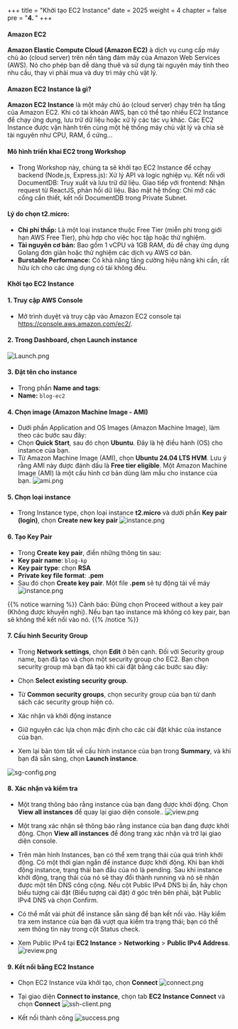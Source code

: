 +++
title = "Khởi tạo EC2 Instance"
date = 2025
weight = 4
chapter = false
pre = "<b>4. </b>"
+++

#### Amazon EC2

**Amazon Elastic Compute Cloud (Amazon EC2)** à dịch vụ cung cấp máy chủ ảo (cloud server) trên nền tảng đám mây của Amazon Web Services (AWS). Nó cho phép bạn dễ dàng thuê và sử dụng tài nguyên máy tính theo nhu cầu, thay vì phải mua và duy trì máy chủ vật lý.

#### Amazon EC2 Instance là gì?
**Amazon EC2 Instance** là một máy chủ ảo (cloud server) chạy trên hạ tầng của Amazon EC2. Khi có tài khoản AWS, bạn có thể tạo nhiều EC2 Instance để chạy ứng dụng, lưu trữ dữ liệu hoặc xử lý các tác vụ khác. Các EC2 Instance được vận hành trên cùng một hệ thống máy chủ vật lý và chia sẻ tài nguyên như CPU, RAM, ổ cứng...

#### Mô hình triển khai EC2 trong Workshop
- Trong Workshop này, chúng ta sẽ khởi tạo EC2 Instance để cchạy backend (Node.js, Express.js): Xử lý API và logic nghiệp vụ. Kết nối với DocumentDB: Truy xuất và lưu trữ dữ liệu. Giao tiếp với frontend: Nhận request từ ReactJS, phản hồi dữ liệu. Bảo mật hệ thống: Chỉ mở các cổng cần thiết, kết nối DocumentDB trong Private Subnet.

#### Lý do chọn **t2.micro**:
- **Chi phí thấp:** Là một loại instance thuộc Free Tier (miễn phí trong giới hạn AWS Free Tier), phù hợp cho việc học tập hoặc thử nghiệm.  
- **Tài nguyên cơ bản:** Bao gồm 1 vCPU và 1GB RAM, đủ để chạy ứng dụng Golang đơn giản hoặc thử nghiệm các dịch vụ AWS cơ bản.  
- **Burstable Performance:** Có khả năng tăng cường hiệu năng khi cần, rất hữu ích cho các ứng dụng có tải không đều.  


#### Khởi tạo EC2 Instance

#### 1. Truy cập AWS Console

- Mở trình duyệt và truy cập vào Amazon EC2 console tại https://console.aws.amazon.com/ec2/.

#### 2. Trong **Dashboard**, chọn **Launch instance**
![Launch.png](/images/4-create-ec2-instance/4.1.png)


#### 3. Đặt tên cho instance

- Trong phần **Name and tags**:
- **Name:** `blog-ec2`

#### 4. Chọn image (Amazon Machine Image - AMI)

- Dưới phần Application and OS Images (Amazon Machine Image), làm theo các bước sau đây:
- Chọn **Quick Start**, sau đó chọn **Ubuntu**. Đây là hệ điều hành (OS) cho instance của bạn.
- Từ Amazon Machine Image (AMI), chọn **Ubuntu 24.04 LTS HVM**. Lưu ý rằng AMI này được đánh dấu là **Free tier
eligible**. Một Amazon Machine Image (AMI) là một cấu hình cơ bản dùng làm mẫu cho instance của bạn.
![ami.png](/images/4-create-ec2-instance/4.2.png)


#### 5. Chọn loại instance

- Trong Instance type, chọn loại instance **t2.micro** và dưới phần **Key pair (login)**, chọn **Create new key pair**
![instance.png](/images/4-create-ec2-instance/4.3.png)

#### 6. Tạo Key Pair

- Trong **Create key pair**, điền những thông tin sau:
- **Key pair name**: `blog-kp`
- **Key pair type**: chọn **RSA**
- **Private key file format**: **.pem**
- Sau đó chọn **Create key pair**. Một file **.pem** sẽ tự động tải về máy
![instance.png](/images/4-create-ec2-instance/4.4.png)

{{% notice warning %}}
Cảnh báo: Đừng chọn Proceed without a key pair (Không được khuyến nghị). Nếu bạn tạo instance mà không có key pair, bạn
sẽ không thể kết nối vào nó.
{{% /notice %}}


#### 7. Cấu hình Security Group
- Trong **Network settings**, chọn **Edit** ở bên cạnh. Đối với Security group name, bạn đã tạo và chọn một security
group cho EC2. Bạn chọn security group mà bạn đã tạo khi cài đặt bằng các bước sau đây:

- Chọn **Select existing security group**.
- Từ **Common security groups**, chọn security group của bạn từ danh sách các security group hiện có.
- Xác nhận và khởi động instance
- Giữ nguyên các lựa chọn mặc định cho các cài đặt khác của instance của bạn.
- Xem lại bản tóm tắt về cấu hình instance của bạn trong **Summary**, và khi bạn đã sẵn sàng, chọn **Launch instance**.

![sg-config.png](/images/4-create-ec2-instance/4.5.png)

#### 8. Xác nhận và kiểm tra

- Một trang thông báo rằng instance của bạn đang được khởi động. Chọn **View all instances** để quay lại giao diện
console..
![view.png](/images/4-create-ec2-instance/4.6.png)

- Một trang xác nhận sẽ thông báo rằng instance của bạn đang được khởi động. Chọn **View all instances** để đóng trang xác nhận và trở lại giao diện console.
- Trên màn hình Instances, bạn có thể xem trạng thái của quá trình khởi động. Có một thời gian ngắn để instance được khởi động. Khi bạn khởi động instance, trạng thái ban đầu của nó là pending. Sau khi instance khởi động, trạng thái của nó sẽ thay đổi thành running và nó sẽ nhận được một tên DNS công cộng. Nếu cột Public IPv4 DNS bị ẩn, hãy chọn biểu tượng cài đặt (Biểu tượng cài đặt) ở góc trên bên phải, bật Public IPv4 DNS và chọn Confirm.
- Có thể mất vài phút để instance sẵn sàng để bạn kết nối vào. Hãy kiểm tra xem instance của bạn đã vượt qua kiểm tra trạng thái; bạn có thể xem thông tin này trong cột Status check.
- Xem Public IPv4 tại **EC2 Instance** > **Networking** > **Public IPv4 Address**.
![review.png](/images/4-create-ec2-instance/4.7.review.png)


#### 9. Kết nối bằng EC2 Instance
- Chọn EC2 Instance vừa khởi tạo, chọn **Connect**
![connect.png](/images/4-create-ec2-instance/4.8.png)
- Tại giao diện **Connect to instance**, chọn tab **EC2 Instance Connect** và chọn **Connect**
![ssh-client.png](/images/4-create-ec2-instance/connect-ec2.png)

- Kết nối thành công
![success.png](/images/4-create-ec2-instance/connect-successfully.png)